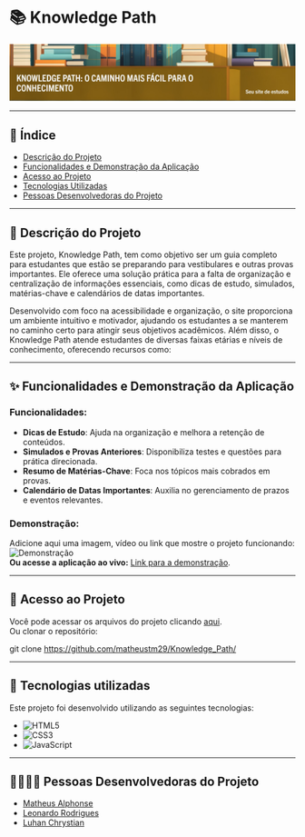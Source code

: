 # 📚 Knowledge Path

![Banner do Projeto](imagens/banner.jpeg)

---

## 📑 Índice
- [Descrição do Projeto](#-descrição-do-projeto)
- [Funcionalidades e Demonstração da Aplicação](#-funcionalidades-e-demonstração-da-aplicação)
- [Acesso ao Projeto](#-acesso-ao-projeto)
- [Tecnologias Utilizadas](#-tecnologias-utilizadas)
- [Pessoas Desenvolvedoras do Projeto](#-pessoas-desenvolvedoras-do-projeto)

---

## 📝 Descrição do Projeto
Este projeto, Knowledge Path, tem como objetivo ser um guia completo para estudantes que estão se preparando para vestibulares e outras provas importantes. Ele oferece uma solução prática para a falta de organização e centralização de informações essenciais, como dicas de estudo, simulados, matérias-chave e calendários de datas importantes.

Desenvolvido com foco na acessibilidade e organização, o site proporciona um ambiente intuitivo e motivador, ajudando os estudantes a se manterem no caminho certo para atingir seus objetivos acadêmicos.
Além disso, o Knowledge Path atende estudantes de diversas faixas etárias e níveis de conhecimento, oferecendo recursos como:

---

## ✨ Funcionalidades e Demonstração da Aplicação
### Funcionalidades:
- **Dicas de Estudo**: Ajuda na organização e melhora a retenção de conteúdos.
- **Simulados e Provas Anteriores**: Disponibiliza testes e questões para prática direcionada.
- **Resumo de Matérias-Chave**: Foca nos tópicos mais cobrados em provas.
- **Calendário de Datas Importantes**: Auxilia no gerenciamento de prazos e eventos relevantes.

### Demonstração:
Adicione aqui uma imagem, vídeo ou link que mostre o projeto funcionando:
![Demonstração](imagens/demonstracao.png)  
**Ou acesse a aplicação ao vivo:** [Link para a demonstração](#).

---

## 🔗 Acesso ao Projeto
Você pode acessar os arquivos do projeto clicando [aqui](#).  
Ou clonar o repositório:

git clone https://github.com/matheustm29/Knowledge_Path/

---

## 🚀 Tecnologias utilizadas

Este projeto foi desenvolvido utilizando as seguintes tecnologias:

- ![HTML5](https://img.shields.io/badge/-HTML5-E34F26?style=flat-square&logo=html5&logoColor=white)
- ![CSS3](https://img.shields.io/badge/-CSS3-1572B6?style=flat-square&logo=css3&logoColor=white)
- ![JavaScript](https://img.shields.io/badge/-JavaScript-F7DF1E?style=flat-square&logo=javascript&logoColor=white)

---

## 👩‍💻👨‍💻 Pessoas Desenvolvedoras do Projeto

- [Matheus Alphonse](https://github.com/matheustm29)  
- [Leonardo Rodrigues](https://github.com/dev2)  
- [Luhan Chrystian](https://github.com/dev3)   



